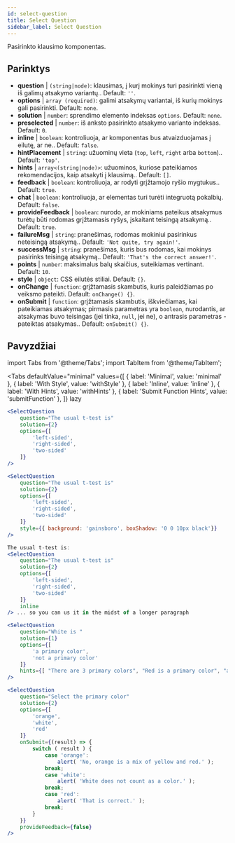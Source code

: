 ```yaml
---
id: select-question 
title: Select Question
sidebar_label: Select Question
---
```


Pasirinkto klausimo komponentas.

## Parinktys

* __question__ | `(string|node)`: klausimas, į kurį mokinys turi pasirinkti vieną iš galimų atsakymo variantų.. Default: `''`.
* __options__ | `array (required)`: galimi atsakymų variantai, iš kurių mokinys gali pasirinkti. Default: `none`.
* __solution__ | `number`: sprendimo elemento indeksas `options`. Default: `none`.
* __preselected__ | `number`: iš anksto pasirinkto atsakymo varianto indeksas. Default: `0`.
* __inline__ | `boolean`: kontroliuoja, ar komponentas bus atvaizduojamas į eilutę, ar ne.. Default: `false`.
* __hintPlacement__ | `string`: užuominų vieta (`top`, `left`, `right` arba `bottom`).. Default: `'top'`.
* __hints__ | `array<(string|node)>`: užuominos, kuriose pateikiamos rekomendacijos, kaip atsakyti į klausimą.. Default: `[]`.
* __feedback__ | `boolean`: kontroliuoja, ar rodyti grįžtamojo ryšio mygtukus.. Default: `true`.
* __chat__ | `boolean`: kontroliuoja, ar elementas turi turėti integruotą pokalbių. Default: `false`.
* __provideFeedback__ | `boolean`: nurodo, ar mokiniams pateikus atsakymus turėtų būti rodomas grįžtamasis ryšys, įskaitant teisingą atsakymą.. Default: `true`.
* __failureMsg__ | `string`: pranešimas, rodomas mokiniui pasirinkus neteisingą atsakymą.. Default: `'Not quite, try again!'`.
* __successMsg__ | `string`: pranešimas, kuris bus rodomas, kai mokinys pasirinks teisingą atsakymą.. Default: `'That's the correct answer!'`.
* __points__ | `number`: maksimalus balų skaičius, suteikiamas vertinant. Default: `10`.
* __style__ | `object`: CSS eilutės stiliai. Default: `{}`.
* __onChange__ | `function`: grįžtamasis skambutis, kuris paleidžiamas po veiksmo pateikti. Default: `onChange() {}`.
* __onSubmit__ | `function`: grįžtamasis skambutis, iškviečiamas, kai pateikiamas atsakymas; pirmasis parametras yra `boolean`, nurodantis, ar atsakymas buvo teisingas (jei tinka, `null`, jei ne), o antrasis parametras - pateiktas atsakymas.. Default: `onSubmit() {}`.


## Pavyzdžiai

import Tabs from '@theme/Tabs';
import TabItem from '@theme/TabItem';

<Tabs
    defaultValue="minimal"
    values={[
        { label: 'Minimal', value: 'minimal' },
        { label: 'With Style', value: 'withStyle' },
        { label: 'Inline', value: 'inline' },
        { label: 'With Hints', value: 'withHints' },
        { label: 'Submit Function Hints', value: 'submitFunction' },
    ]}
    lazy
>

<TabItem value="minimal">

```jsx live
<SelectQuestion
    question="The usual t-test is"
    solution={2}
    options={[
        'left-sided',
        'right-sided',
        'two-sided'
    ]}
/>
```
</TabItem>

<TabItem value="withStyle">

```jsx live
<SelectQuestion
    question="The usual t-test is"
    solution={2}
    options={[
        'left-sided',
        'right-sided',
        'two-sided'
    ]}
    style={{ background: 'gainsboro', boxShadow: '0 0 10px black'}}
/>
```
</TabItem>

<TabItem value="inline">

```jsx live
The usual t-test is:
<SelectQuestion
    question="The usual t-test is"
    solution={2}
    options={[
        'left-sided',
        'right-sided',
        'two-sided'
    ]}
    inline
/> ... so you can us it in the midst of a longer paragraph
```
</TabItem>

<TabItem value="withHints">

```jsx live
<SelectQuestion
    question="White is "
    solution={1}
    options={[
        'a primary color',
        'not a primary color'
    ]}
    hints={[ "There are 3 primary colors", "Red is a primary color", "and so is yellow" ]}
/>
```
</TabItem>

<TabItem value="submitFunction">

```jsx live
<SelectQuestion
    question="Select the primary color"
    solution={2}
    options={[
        'orange',
        'white',
        'red'
    ]}
    onSubmit={(result) => {
        switch ( result ) {
            case 'orange':
                alert( 'No, orange is a mix of yellow and red.' );
            break;
            case 'white':
                alert( 'White does not count as a color.' );
            break;
            case 'red':
                alert( 'That is correct.' );
            break;
        }
    }}
    provideFeedback={false}
/> 
```
</TabItem>

</Tabs>
